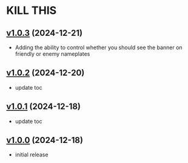 # KILL THIS

## [v1.0.3](https://github.com/rbgdevx/kill-this/releases/tag/v1.0.3) (2024-12-21)

- Adding the ability to control whether you should see the banner on friendly or enemy nameplates

## [v1.0.2](https://github.com/rbgdevx/kill-this/releases/tag/v1.0.2) (2024-12-20)

- update toc

## [v1.0.1](https://github.com/rbgdevx/kill-this/releases/tag/v1.0.1) (2024-12-18)

- update toc

## [v1.0.0](https://github.com/rbgdevx/kill-this/releases/tag/v1.0.0) (2024-12-18)

- initial release
